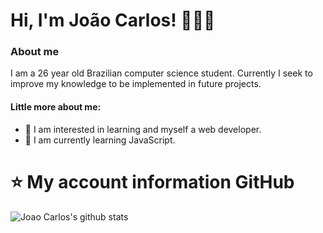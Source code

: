 # Hi, I'm João Carlos! 👨🏻‍💻
### About me
I am a 26 year old Brazilian computer science student. Currently I seek to improve my knowledge to be implemented in future projects.

#### Little more about me:
- 👀 I am interested in learning and myself a web developer.
- 🌱 I am currently learning JavaScript.

<!---
joaocarlosjunior/joaocarlosjunior is a ✨ special ✨ repository because its `README.md` (this file) appears on your GitHub profile.
You can click the Preview link to take a look at your changes.
--->
# ⭐ My account information GitHub

![Joao Carlos's github stats](https://github-readme-stats.vercel.app/api?username=joaocarlosjunior&count_private=true&show_icons=true&title_color=fff&icon_color=9f9f9f&text_color=9f9f9f&bg_color=151515)

